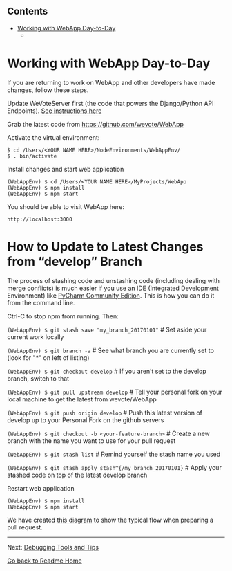 <!-- START doctoc generated TOC please keep comment here to allow auto update -->
<!-- DON'T EDIT THIS SECTION, INSTEAD RE-RUN doctoc TO UPDATE -->
## Contents

- [Working with WebApp Day-to-Day](#working-with-webapp-day-to-day)
  - [](#)

<!-- END doctoc generated TOC please keep comment here to allow auto update -->

# Working with WebApp Day-to-Day

If you are returning to work on WebApp and other developers have made changes, follow these steps.

Update WeVoteServer first (the code that powers the Django/Python API Endpoints). [See instructions here](https://github.com/wevote/WeVoteServer/blob/master/README_WORKING_WITH_WE_VOTE_SERVER.md)

Grab the latest code from https://github.com/wevote/WebApp

Activate the virtual environment:

    $ cd /Users/<YOUR NAME HERE>/NodeEnvironments/WebAppEnv/
    $ . bin/activate

Install changes and start web application

    (WebAppEnv) $ cd /Users/<YOUR NAME HERE>/MyProjects/WebApp
    (WebAppEnv) $ npm install
    (WebAppEnv) $ npm start

You should be able to visit WebApp here:

    http://localhost:3000

# How to Update to Latest Changes from “develop” Branch

The process of stashing code and unstashing code (including dealing with merge conflicts) is much easier if you use an IDE (Integrated Development Environment) like <a href="https://www.jetbrains.com/pycharm/download/">PyCharm Community Edition</a>. This is how you can do it from the command line.

Ctrl-C to stop npm from running. Then:

`(WebAppEnv) $ git stash save "my_branch_20170101"`  # Set aside your current work locally

`(WebAppEnv) $ git branch -a`  # See what branch you are currently set to (look for "*" on left of listing)

`(WebAppEnv) $ git checkout develop`  # If you aren’t set to the develop branch, switch to that

`(WebAppEnv) $ git pull upstream develop`  # Tell your personal fork on your local machine to get the latest from wevote/WebApp

`(WebAppEnv) $ git push origin develop`  # Push this latest version of develop up to your Personal Fork on the github servers

`(WebAppEnv) $ git checkout -b <your-feature-branch>`  # Create a new branch with the name you want to use for your pull request

`(WebAppEnv) $ git stash list`  # Remind yourself the stash name you used

`(WebAppEnv) $ git stash apply stash^{/my_branch_20170101}`  # Apply your stashed code on top of the latest develop branch

Restart web application

    (WebAppEnv) $ npm install
    (WebAppEnv) $ npm start

We have created <a href="https://docs.google.com/drawings/d/1ED4X3Gpy_UruGDSiO8FjjxQeGOmQqIApguodHDo6-ok/edit">this diagram</a> to show the typical flow when preparing a pull request.

---

Next: [Debugging Tools and Tips](DEBUGGING_TOOLS.md)

[Go back to Readme Home](../../README.md)
